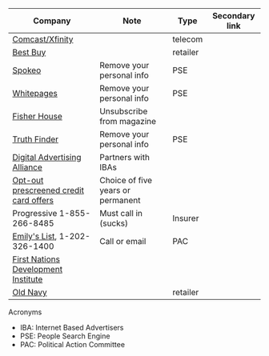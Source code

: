 
| Company                                                                                                           | Note                              | Type     | Secondary link |
|-------------------------------------------------------------------------------------------------------------------|-----------------------------------|----------|----------------|
| [Comcast/Xfinity](https://pc2.mypreferences.com/Comcast/OptOut/Default.aspx "opt-out")                            |                                   | telecom  |                |
| [Best Buy](https://www.bestbuy.com/site/privacy-policy/faqs/pcmcat246200050011.c?id=pcmcat246200050011 "opt-out") |                                   | retailer |                |
| [Spokeo](https://www.spokeo.com/optout)                                                                           | Remove your personal info         | PSE      |                |
| [Whitepages](https://www.whitepages.com/suppression_requests)                                                     | Remove your personal info         | PSE      |                |
| [Fisher House](https://fisherhouse.org/news-media/fisher-house-magazine-the-patriot/unsubscribe/)                 | Unsubscribe from magazine         |          |                |
| [Truth Finder](https://www.truthfinder.com/opt-out/)                                                              | Remove your personal info         | PSE      |                |
| [Digital Advertising Alliance](https://optout.aboutads.info/?c=2&lang=EN)                                         | Partners with IBAs                |          |                |
| [Opt-out prescreened credit card offers](www.optoutprescreen.com)                                                 | Choice of five years or permanent |          |                |
| Progressive 1-855-266-8485                                                                                        | Must call in (sucks)              | Insurer  |                |
| [Emily's List](mailto:information@emilyslist.org?subject=OptOut%20of%20physical%20mail), 1-202-326-1400           | Call or email                     | PAC      |                |
| [First Nations Development Institute](https://www.firstnations.org/privacy-policy/)                               |                                   |          |                |
| [Old Navy](https://secure-oldnavy.gap.com/my-account/unsubscribe)                                                 |                                   | retailer |                |




Acronyms
* IBA: Internet Based Advertisers
* PSE: People Search Engine
* PAC: Political Action Committee
